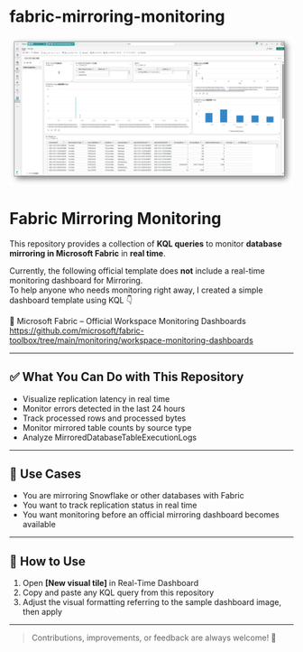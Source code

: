 # fabric-mirroring-monitoring

![Mirroring Monitoring Dashboard](image/dashboard.png)


# Fabric Mirroring Monitoring

This repository provides a collection of **KQL queries** to monitor **database mirroring in Microsoft Fabric** in **real time**.

Currently, the following official template does **not** include a real-time monitoring dashboard for Mirroring.  
To help anyone who needs monitoring right away, I created a simple dashboard template using KQL 👇

🔗 Microsoft Fabric – Official Workspace Monitoring Dashboards  
https://github.com/microsoft/fabric-toolbox/tree/main/monitoring/workspace-monitoring-dashboards

---

## ✅ What You Can Do with This Repository

- Visualize replication latency in real time
- Monitor errors detected in the last 24 hours
- Track processed rows and processed bytes
- Monitor mirrored table counts by source type
- Analyze MirroredDatabaseTableExecutionLogs

---

## 📌 Use Cases

- You are mirroring Snowflake or other databases with Fabric
- You want to track replication status in real time
- You want monitoring before an official mirroring dashboard becomes available

---

## 🚀 How to Use

1. Open **[New visual tile]** in Real-Time Dashboard  
2. Copy and paste any KQL query from this repository  
3. Adjust the visual formatting referring to the sample dashboard image, then apply

---

> Contributions, improvements, or feedback are always welcome! 🚀

